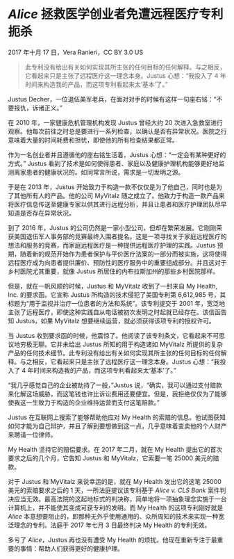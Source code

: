 # _Alice_ 拯救医学创业者免遭远程医疗专利扼杀

2017 年十月 17 日，Vera Ranieri，CC BY 3.0 US

> 此专利没有给出有关如何实现其所主张的任何目标的任何解释。与之相反，它看起来只是主张了远程医疗这一理念本身。Justus 心想：“我投入了 4 年时间来构造我的产品，而这项专利看起来太‘基本’了。”

Justus Decher，一位退伍美军老兵，在面对对手的时候有这样一句座右铭：“不要报仇，诉诸正义。”

在 2010 年，一家健康危机管理机构发现 Justus 曾经大约 20 次进入急救室进行观察。他每次前往之时总是要进行一系列检查，以确认是否有异常状况。医院之行意味着大量的时间耗费和担忧，即使他的所有检查结果都正常。

作为一名创业者并且遵循他的座右铭生活着，Justus 心想：“一定会有某种更好的方式。” Justus 看到了技术是如何使得患者、家庭以及健康护理机构能够更好地监测离家患者的健康状况的。如同常言所说，需求是一切发明之源。

于是在 2013 年，Justus 开始致力于构造一款不仅仅是为了他自己，同时也是为了其他所有人的产品。他的公司 MyVitalz 随之成立了。他致力于构造一款产品来将医疗信息传送至健康专家以供其进行远程分析，并且让患者和医疗护理团队尽早知道是否存在异常状况。

到了 2016 年，Justus 的公司仍然是一家小型公司，但却在繁荣发展。它刚刚荣获美国退伍军人事务部的竞赛最终入围者提名。这是一项寻找关于家庭远程医疗的想法和服务的竞赛，而家庭远程医疗是一种提供远程医疗护理的实践。Justus 预期，随着新的规范开始作为患者保护与平价医疗法案的一部分而被实施，这将使得远程医疗成为向患者提供廉价、预防性的医疗服务中的重要组成部分。并且这对于乡村医院尤其重要，就像 Justus 所居住的内布拉斯加州的那些乡村医院那样。

但是，就在一帆风顺的时候，Justus 和 MyVitalz 收到了一封来自 My Health, Inc. 的要求函。它宣称 Justus 所构造的技术侵犯了美国专利第 6,612,985 号，其标题为“用于监视并治疗一位患者的方法和系统”。该专利提交于 2001 年，宽泛地主张了远程医疗，即使这种实践自从电话被初次发明之时起就已经存在。该信函告知 Justus，如果 MyVitalz 想要继续运营，就必须获得该项专利的授权许可。

当 Justus 收到要求函的时候，他震惊了。他阅读了该专利条文，它看起来不可思议地穷极无聊。它并未给出 Justus 所知的用于构造诸如 MyVitalz 所提供的复杂产品的任何技术细节。此专利没有给出有关如何实现其所主张的任何目标的任何解释。与之相反，它看起来只是主张了远程医疗这一理念本身。Justus 心想：“我投入了 4 年时间来构造我的产品，而这项专利看起来太‘基本’了。”

“我几乎感觉自己的企业被劫持了一般，”Justus 说，“确实，我可以通过支付赔款来化解这场威胁，而这笔钱也许比诉讼费用还要便宜。但是，我拒绝仅仅为了能够使我这一生致力于构造的企业维持运营而支付这笔赔款。”

Justus 在互联网上搜索了能够帮助他应对 My Health 的索赔的信息。他试图获知如何才能为自己辩护，并且了解到要想做到这一点，几乎意味着变卖他的个人财产来聘请一位律师。

My Health 坚持它的赔偿要求。在 2017 年二月，就在 My Health 提出它的首次要求之后的几个月，它告知 Justus 和 MyVitalz，它索要一笔 25000 美元的赔款。

对于 Justus 和 MyVitalz 来说幸运的是，就在 My Health 发出它的这笔 25000 美元的索赔要求之后的 1 天，一所法庭提议该专利基于 _Alice v. CLS Bank_ 案件判决应当无效。最高法院的这起地标式的判决称，简单地将一项抽象理念实施于一台计算机上，并不能使其变成可获专利的发明。而 My Health 的这项专利刚好就是 _Alice_ 本意想要阻止的，即那种无外乎使用通用的、众所周知的技术来实现一种宽泛理念的专利。法庭于 2017 年七月 3 日最终判决 My Health 的专利无效。

多亏了 _Alice_，Justus 再也没有遭受 My Health 的烦扰。他现在重新专注于最重要的事情：帮助人们获得更好的健康护理。
